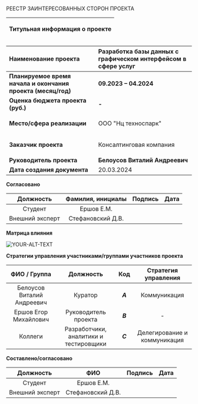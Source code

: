 РЕЕСТР ЗАИНТЕРЕСОВАННЫХ СТОРОН ПРОЕКТА

|<p>**Титульная информация о проекте**</p><p></p>|
| :-: |

|**Наименование проекта**|**Разработка базы данных с графическом интерфейсом в сфере услуг**|
| :- | :- |
|**Планируемое время начала и окончания проекта (месяц/год)**|**09.2023 – 04.2024**|
|**Оценка бюджета проекта (руб.)**|**-**|
|**Место/сфера реализации**|<p>ООО "Нц техноспарк"</p>|
|**Заказчик проекта**|<p>Консалтинговая компания</p>|
|**Руководитель проекта**|**Белоусов Виталий Андреевич**|
|**Дата создания документа**|20.03.2024|


**Согласовано**


|**Должность**|**Фамилия, инициалы**|**Подпись**|**Дата**|
| :-: | :-: | :-: | :-: |
|Студент|Ершов Е.М.|||
|Внешний эксперт|Стефановский Д.В.|||

**Матрица влияния**


<picture>
 <source media="(prefers-color-scheme: dark)" srcset="https://github.com/UroborosTale/HoneWork/blob/main/Матрица%20влияний%20и%20усилий.png">
 <source media="(prefers-color-scheme: light)" srcset="https://github.com/UroborosTale/HoneWork/blob/main/Матрица%20влияний%20и%20усилий.png">
 <img alt="YOUR-ALT-TEXT" src="YOUR-DEFAULT-IMAGE">
</picture>






**Стратегии управления участниками/группами участников проекта**


|**ФИО / Группа** |**Должность**|**Код**|**Стратегия управления**|
| :-: | :-: | :-: | :-: |
|Белоусов Виталий Андреевич|Куратор|***A***|Коммуникация|
|Ершов Егор Михайлович|Руководитель проекта|***B***|-|
|Коллеги|Разработчики, аналитики и тестировщики|***C***|Делегирование и коммуникация|


**Составлено/согласовано**


|**Должность**|**ФИО**|**Подпись**|**Дата**|
| :-: | :-: | :-: | :-: |
|Студент|Ершов Е.М.|||
|Внешний эксперт|Стефановский Д.В.|||
